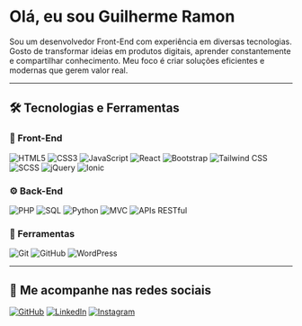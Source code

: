 # Olá, eu sou Guilherme Ramon

Sou um desenvolvedor Front-End com experiência em diversas tecnologias. Gosto de transformar ideias em produtos digitais, aprender constantemente e compartilhar conhecimento. Meu foco é criar soluções eficientes e modernas que gerem valor real.  

---

## 🛠 Tecnologias e Ferramentas

### 🎨 Front-End
![HTML5](https://img.shields.io/badge/HTML5-E34F26?style=for-the-badge&logo=html5&logoColor=white)
![CSS3](https://img.shields.io/badge/CSS3-1572B6?style=for-the-badge&logo=css3&logoColor=white)
![JavaScript](https://img.shields.io/badge/JavaScript-F7DF1E?style=for-the-badge&logo=javascript&logoColor=black)
![React](https://img.shields.io/badge/React-61DAFB?style=for-the-badge&logo=react&logoColor=black)
![Bootstrap](https://img.shields.io/badge/Bootstrap-7952B3?style=for-the-badge&logo=bootstrap&logoColor=white)
![Tailwind CSS](https://img.shields.io/badge/Tailwind_CSS-06B6D4?style=for-the-badge&logo=tailwind-css&logoColor=white)
![SCSS](https://img.shields.io/badge/SCSS-CC6699?style=for-the-badge&logo=sass&logoColor=white)
![jQuery](https://img.shields.io/badge/jQuery-0769AD?style=for-the-badge&logo=jquery&logoColor=white)
![Ionic](https://img.shields.io/badge/Ionic-3880FF?style=for-the-badge&logo=ionic&logoColor=white)

### ⚙️ Back-End
![PHP](https://img.shields.io/badge/PHP-777BB4?style=for-the-badge&logo=php&logoColor=white)
![SQL](https://img.shields.io/badge/SQL-4479A1?style=for-the-badge&logo=mysql&logoColor=white)
![Python](https://img.shields.io/badge/Python-3776AB?style=for-the-badge&logo=python&logoColor=white)
![MVC](https://img.shields.io/badge/MVC-000000?style=for-the-badge&logoColor=white)
![APIs RESTful](https://img.shields.io/badge/RESTful-FF6C37?style=for-the-badge&logo=postman&logoColor=white)

### 🧰 Ferramentas
![Git](https://img.shields.io/badge/Git-F05032?style=for-the-badge&logo=git&logoColor=white)
![GitHub](https://img.shields.io/badge/GitHub-181717?style=for-the-badge&logo=github&logoColor=white)
![WordPress](https://img.shields.io/badge/WordPress-21759B?style=for-the-badge&logo=wordpress&logoColor=white)

---
## 🔗 Me acompanhe nas redes sociais
[![GitHub](https://img.shields.io/badge/GitHub-181717?style=for-the-badge&logo=github&logoColor=white)](https://github.com/Guilherme-Ramon) [![LinkedIn](https://img.shields.io/badge/LinkedIn-0A66C2?style=for-the-badge&logo=linkedin&logoColor=white)](https://www.linkedin.com/in/guilherme-ramon) [![Instagram](https://img.shields.io/badge/Instagram-E4405F?style=for-the-badge&logo=instagram&logoColor=white)](https://www.instagram.com/guilhermeramon.dev/)


